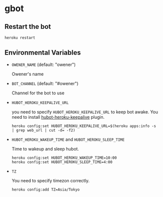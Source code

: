 # gbot

## Restart the bot
`heroku restart`

## Environmental Variables
* `OWENER_NAME` (default: "owener")

  Owener's name
* `BOT_CHANNEL` (default: "#owener")

  Channel for the bot to use
* `HUBOT_HEROKU_KEEPALIVE_URL`

  you need to specify `HUBOT_HEROKU_KEEPALIVE_URL` to keep bot awake. You need to install [hubot-heroku-keepalive](https://github.com/hubot-scripts/hubot-heroku-keepalive) plugin.

  ```
  heroku config:set HUBOT_HEROKU_KEEPALIVE_URL=$(heroku apps:info -s | grep web_url | cut -d= -f2)
  ```
* `HUBOT_HEROKU_WAKEUP_TIME` and `HUBOT_HEROKU_SLEEP_TIME`

  Time to wakeup and sleep hubot.
  ```
  heroku config:set HUBOT_HEROKU_WAKEUP_TIME=10:00
  heroku config:set HUBOT_HEROKU_SLEEP_TIME=4:00
  ```
* `TZ`

  You need to specify timezon correctly.
  ```
  heroku config:add TZ=Asia/Tokyo
  ```
